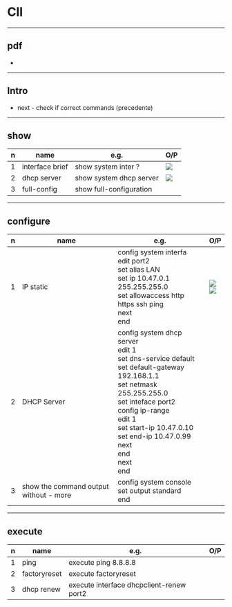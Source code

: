 # ClI

---

## pdf
*


---

## Intro
* next - check if correct commands (precedente)

---

## show
|n|name|e.g.|O/P|
|-|----|----|----|
|1|interface brief|show system inter ?|[<img src="https://i.imgur.com/cumaEDq.png">](https://i.imgur.com/cumaEDq.png)|
|2|dhcp server| show system dhcp server|[<img src="https://i.imgur.com/IQxDDWN.png">](https://i.imgur.com/IQxDDWN.png)|
|3|full-config|show full-configuration||

---

## configure
|n|name|e.g.|O/P|
|-|----|----|----|
|1|IP static|config system interfa <br/> edit port2 <br/> set alias LAN <br/> set ip 10.47.0.1 255.255.255.0 <br/> set allowaccess http https ssh ping <br/> next <br/> end | [<img src="https://i.imgur.com/QOe4SWQ.png">](https://i.imgur.com/QOe4SWQ.png) <br/> [<img src="https://i.imgur.com/c0TSFiO.png">](https://i.imgur.com/c0TSFiO.png) |
|2|DHCP Server|config system dhcp server <br/> edit 1 <br/> set dns-service default <br/> set default-gateway 192.168.1.1 <br/> set netmask 255.255.255.0 <br/> set inteface port2 <br/> config ip-range <br/> edit 1 <br/> set start-ip 10.47.0.10 <br/> set end-ip 10.47.0.99 <br/> next <br/> end <br/> next <br/> end ||
|3|show the command output without - more|config system console <br/> set output standard <br/> end||

---

## execute
|n|name|e.g.|O/P|
|-|----|----|---|
|1|ping|execute ping 8.8.8.8||
|2|factoryreset|execute factoryreset||
|3|dhcp renew|execute interface dhcpclient-renew port2||
